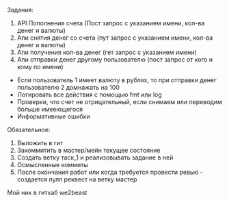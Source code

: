 Задания:
1. API Пополнения счета (Пост запрос с указанием имени, кол-ва денег и валюты)
2. Апи снятия денег со счета (пут запрос с указанием имени, кол-ва денег и валюты)
3. Апи получения кол-ва денег (гет запрос с указанием имени)
4. Апи отправки денег другому пользователю (пост запрос от кого и кому по имени)
* Если пользователь 1 имеет валюту в рублях, то при отправки денег пользователю 2 домнажать на 100
* Логировать все действия с помощью fmt или log
* Проверки, что счет не отрицательный, если снимаем или переводим больше имееющегося
* Информативные ошибки

Обязательное:
1. Выложить в гит
2. Закоммитить в мастер/мейн текущее состояние
3. Создать ветку таск_1 и реализовывать задание в ней
4. Осмысленные коммиты
5. После окончания работ или когда требуется провести ревью - создается пулл реквест на ветку мастер

Мой ник в гитхаб we2beast